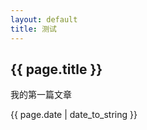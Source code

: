 ```yaml
---
layout: default
title: 测试
---
```

<h2>{{ page.title }}</h2>
<p>我的第一篇文章</p>
<p>{{ page.date | date_to_string }}</p>
